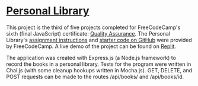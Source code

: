 # [Personal Library](https://www.freecodecamp.org/learn/quality-assurance/quality-assurance-projects/personal-library)

This project is the third of five projects completed for FreeCodeCamp's sixth (final JavaScript) certificate: [Quality Assurance](https://www.freecodecamp.org/learn/quality-assurance/#advanced-node-and-express). The Personal Library's [assignment instructions](https://www.freecodecamp.org/learn/quality-assurance/quality-assurance-projects/issue-tracker) and [starter code on GitHub](https://github.com/freeCodeCamp/boilerplate-project-library) were provided by FreeCodeCamp. A live demo of the project can be found on [Replit](https://replit.com/@john-albright/personal-library-free-code-camp).

The application was created with Express.js (a Node.js framework) to record the books in a personal library. Tests for the program were written in Chai.js (with some cleanup hookups written in Mocha.js). GET, DELETE, and POST requests can be made to the routes /api/books/ and /api/books/id.